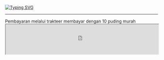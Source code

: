 <a href="https://git.io/typing-svg"><img src="https://readme-typing-svg.herokuapp.com?font=Fira+Code&pause=1000&color=F70000&random=false&width=435&lines=Beli+Jasa+di+Lahnan" alt="Typing SVG"></a>
<hr>
Pembayaran melalui trakteer membayar dengan 10 puding murah

<iframe src="https://trakteer.id/lahnanadi/tip" title="Bayar Melalui Trakteer" width="100%" height="100vh">
</iframe>
